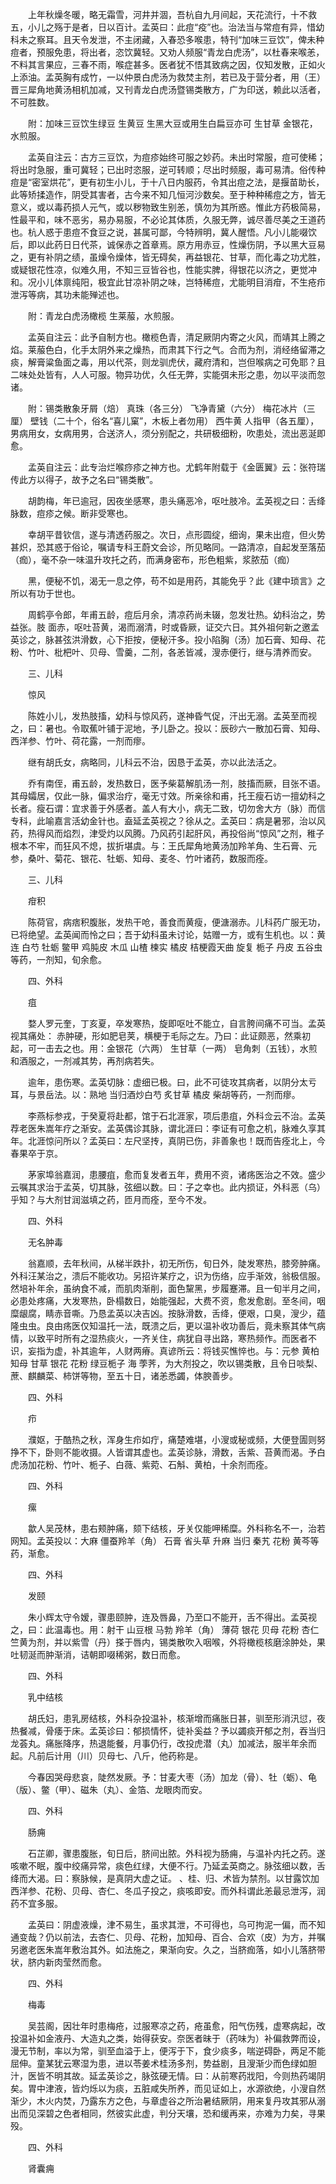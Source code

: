 <!-- { "loadSidebar": true } -->
　　上年秋燥冬暖，略无霜雪，河井并涸，吾杭自九月间起，天花流行，十不救五，小儿之殇于是者，日以百计。孟英曰：此痘“疫”也。治法当与常痘有异，惜幼科未之察耳。且天令发泄，不主闭藏，入春恐多喉患，特刊“加味三豆饮”，俾未种痘者，预服免患，将出者，恣饮冀轻。又劝人频服“青龙白虎汤”，以杜春来喉恙，不料其言果应，三春不雨，喉症甚多。医者犹不悟其致病之因，仅知发散，正如火上添油。孟英胸有成竹，一以仲景白虎汤为救焚主剂，若已及于营分者，用（王）晋三犀角地黄汤相机加减，又刊青龙白虎汤暨锡类散方，广为印送，赖此以活者，不可胜数。

　　附：加味三豆饮生绿豆 生黄豆 生黑大豆或用生白扁豆亦可 生甘草 金银花，水煎服。

　　孟英自注云：古方三豆饮，为痘疹始终可服之妙药。未出时常服，痘可使稀；将出时急服，重可冀轻；已出时恣服，逆可转顺；尽出时频服，毒可易清。俗传种痘是“密室烘花”，更有初生小儿，于十八日内服药，令其出痘之法，是揠苗助长，此等矫揉造作，阴受其害者，古今来不知几恒河沙数矣。至于种种稀痘之方，皆无意义，或以毒药损人元气，或以秽物致生别恙，慎勿为其所惑。惟此方药极简易，性最平和，味不恶劣，易办易服，不必论其体质，久服无弊，诚尽善尽美之王道药也。杭人惑于患痘不食豆之说，甚属可鄙，今特辨明，冀人醒悟。凡小儿能啜饮后，即以此药日日代茶，诚保赤之首章焉。原方用赤豆，性燥伤阴，予以黑大豆易之，更有补阴之绩，虽燥令燥体，皆无碍矣，再益银花、甘草，而化毒之功尤胜，或疑银花性凉，似难久用，不知三豆皆谷也，性能实脾，得银花以济之，更觉冲和。况小儿体禀纯阳，极宜此甘凉补阴之味，岂特稀痘，尤能明目消疳，不生疮疖泄泻等病，其功未能殚述也。

　　附：青龙白虎汤橄榄 生莱菔，水煎服。

　　孟英自注云：此予自制方也。橄榄色青，清足厥阴内寄之火风，而靖其上腾之焰。莱菔色白，化手太阴外来之燥热，而肃其下行之气。合而为剂，消经络留滞之痰，解膏粱鱼面之毒，用以代茶，则龙驯虎伏，藏府清和，岂但喉病之可免耶？且二味处处皆有，人人可服。物异功优，久任无弊，实能弭未形之患，勿以平淡而忽诸。

　　附：锡类散象牙屑（焙） 真珠（各三分） 飞净青黛（六分） 梅花冰片（三厘） 壁钱（二十个，俗名“喜儿窠”，木板上者勿用） 西牛黄 人指甲（各五厘），男病用女，女病用男，合送济人，须分别配之，共研极细粉，吹患处，流出恶涎即愈。

　　孟英自注云：此专治烂喉痧疹之神方也。尤鹤年附载于《金匮翼》云：张符瑞传此方以得子，故予之名曰“锡类散”。

　　胡韵梅，年已逾冠，因夜坐感寒，患头痛恶冷，呕吐肢冷。孟英视之曰：舌绛脉数，痘疹之候。断非受寒也。

　　幸胡平昔钦信，遂与清透药服之。次日，点形圆绽，细询，果未出痘，但火势甚炽，恐其惑于俗论，嘱请专科王蔚文会诊，所见略同。一路清凉，自起发至落茄（痂），毫不杂一味温升攻托之药，而满身密布，形色粗紫，浆脓茄（痂）

　　黑，便秘不饥，渴无一息之停，苟不如是用药，其能免乎？此《建中琐言》之所以有功于世也。

　　周鹤亭令郎，年甫五龄，痘后月余，清凉药尚未辍，忽发壮热。幼科治之，势益张。肢 面赤，呕吐苔黄，渴而溺清，时或昏厥，证交六日。其外祖何新之邀孟英诊之，脉甚弦洪滑数，心下拒按，便秘汗多。投小陷胸（汤）加石膏、知母、花粉、竹叶、枇杷叶、贝母、雪羹，二剂，各恙皆减，溲赤便行，继与清养而安。

　　三、儿科

　　惊风

　　陈姓小儿，发热肢搐，幼科与惊风药，遂神昏气促，汗出无溺。孟英至而视之，曰：暑也。令取蕉叶铺于泥地，予儿卧之。投以：辰砂六一散加石膏、知母、西洋参、竹叶、荷花露，一剂而瘳。

　　继有胡氏女，病略同，儿科云不治，因恳于孟英，亦以此法活之。

　　乔有南侄，甫五龄，发热数日，医予柴葛解肌汤一剂，肢搐而厥，目张不语。其母孀居，仅此一脉，偏求治疗，毫无寸效。所亲徐和甫，托王瘦石访一擅幼科之长者。瘦石谓：宜求善于外感者。盖人有大小，病无二致，切勿舍大方（脉）而信专科，此喻嘉言活幼金针也。盍延孟英视之？徐从之。孟英曰：病是暑邪，治以风药，热得风而焰烈，津受灼以风腾。乃风药引起肝风，再投俗尚“惊风”之剂，稚子根本不牢，而狂风不熄，拔折堪虞。与：王氏犀角地黄汤加羚羊角、生石膏、元参，桑叶、菊花、银花、牡蛎、知母、麦冬、竹叶诸药，数服而痊。

　　三、儿科

　　疳积

　　陈荷官，病痞积腹胀，发热干呛，善食而黄瘦，便溏溺赤。儿科药广服无功，已将绝望。孟英闻而怜之曰；吾于幼科虽未讨论，姑赠一方，或有生机也。以：黄连 白芍 牡蛎 鳖甲 鸡肫皮 木瓜 山楂 楝实 橘皮 桔梗霞天曲 旋复 栀子 丹皮 五谷虫等药，一剂知，旬余愈。

　　四、外科

　　疽

　　婺人罗元奎，丁亥夏，卒发寒热，旋即呕吐不能立，自言胯间痛不可当。孟英视其痛处： 赤肿硬，形如肥皂荚，横梗于毛际之左。乃曰：此证颇恶，然乘初起，可一击去之也。用：金银花（六两） 生甘草（一两） 皂角刺（五钱），水煎和酒服之，一剂减其势，再剂病若失。

　　逾年，患伤寒。孟英切脉：虚细已极。曰，此不可徒攻其病者，以阴分太亏耳，与景岳法。以：熟地 当归酒炒白芍 炙甘草 橘皮 柴胡等药，一剂而瘳。

　　李燕标参戎，于癸夏将赴都，馆于石北涯家，项后患疽，外科佥云不治。孟英荐老医朱嵩年疗之渐安。孟英偶诊其脉，谓北涯曰：李证有可愈之机，脉难久享其年。北涯惊问所以？孟英曰：左尺坚抟，真阴已伤，非善象也！既而告痊北上，今春果卒于京。

　　茅家埠翁嘉润，患腰疽，愈而复发者五年，费用不资，诸疡医治之不效。盛少云嘱其求治于孟英，切其脉，弦细以数。曰：子之幸也。此内损证，外科恶（乌）乎知？与大剂甘润滋填之药，匝月而痊，至今不发。

　　四、外科

　　无名肿毒

　　翁嘉顺，去年秋间，从梯半跌扑，初无所伤，旬日外，陡发寒热，膝旁肿痛。外科汪某治之，溃后不能收功。另招许某疗之，识为伤络，应手渐效，翁极信服。然培补年余，虽纳食不减，而肌肉渐削，面色黧黑，步履蹇滞。且一旬半月之间，必患处疼痛，大发寒热，卧榻数日，始能强起，大费不资，愈发愈剧。至冬间，咽糜龈腐，睛赤音嘶。乃恳孟英以决吉凶。按脉滑数，舌绛，便艰，口臭，溲少，蕴隆虫虫。良由疡医仅知温托一法，既溃之后，更以温补收功善后，竟未察其体气病情，以致平时所有之湿热痰火，一齐关住，病犹自寻出路，寒热频作。而医者不识，妄指为虚，补其逾年，人财两瘠。真谚所云：将钱买憔悴也。与：元参 黄柏 知母 甘草 银花 花粉 绿豆栀子 海 荸荠，为大剂投之，吹以锡类散，且令日啖梨、蔗、麒麟菜、柿饼等物，至五十日，诸恙悉蠲，体腴善步。

　　四、外科

　　疖

　　濮妪，于酷热之秋，浑身生疖如疔，痛楚难堪，小溲或秘或频，大便登圊则努挣不下，卧则不能收摄。人皆谓其虚也。孟英诊脉，滑数，舌紫、苔黄而渴。予白虎汤加花粉、竹叶、栀子、白薇、紫菀、石斛、黄柏，十余剂而痊。

　　四、外科

　　瘰

　　歙人吴茂林，患右颊肿痛，颏下结核，牙关仅能呷稀糜。外科称名不一，治若网知。孟英投以：大麻 僵蚕羚羊（角） 石膏 省头草 升麻 当归 秦艽 花粉 黄芩等药，渐愈。

　　四、外科

　　发颐

　　朱小辉太守令嫒，骤患颐肿，连及唇鼻，乃至口不能开，舌不得出。孟英视之，曰：此温毒也。用：射干 山豆根 马勃 羚羊（角） 薄荷 银花 贝母 花粉 杏仁 竺黄为剂，并以紫雪（丹）搽于唇内，锡类散吹入咽喉，外将橄榄核磨涂肿处，果吐韧涎而肿渐消，诘朝即啜稀粥，数日而愈。

　　四、外科

　　乳中结核

　　胡氏妇，患乳房结核，外科杂投温补，核渐增而痛胀日甚，驯至形消汛愆，夜热餐减，骨痿于床。孟英诊曰：郁损情怀，徒补奚益？予以蠲痰开郁之剂，吞当归龙荟丸。痛胀降序，热退能餐，月事仍行，改投虎潜（丸）加减法，服半年余而起。凡前后计用（川）贝母七、八斤，他药称是。

　　今春因哭母悲哀，陡然发厥。予：甘麦大枣（汤）加龙（骨）、牡（蛎）、龟（版）、鳖（甲）、磁朱（丸）、金箔、龙眼肉而安。

　　四、外科

　　肠痈

　　石芷卿，骤患腹胀，旬日后，脐间出脓。外科视为肠痈，与温补内托之药。遂咳嗽不眠，腹中绞痛异常，痰色红绿，大便不行。乃延孟英商之。脉弦细以数，舌绛而大渴。曰：察脉候，是真阴大虚之证。 、桂、归、术皆为禁剂。以甘露饮加西洋参、花粉、贝母、杏仁、冬瓜子投之，痰咳即安。而外科谓此恙最忌泄泻，润药不宜多服。

　　孟英曰：阴虚液燥，津不易生，虽求其泄，不可得也，乌可拘泥一偏，而不知通变哉？仍以前法，去杏仁、贝母、花粉，加知母、百合、合欢（皮）为方，并嘱另邀老医朱嵩年敷治其外。如法施之，果渐向安。久之，当脐痂落，如小儿落脐带状，脐内新肉莹然而愈。

　　四、外科

　　梅毒

　　吴芸阁，因壮年时患梅疮，过服寒凉之药，疮虽愈，阳气伤残，虚寒病起，改投温补如金液丹、大造丸之类，始得获安。奈医者昧于（药味为）补偏救弊而设，漫无节制，率以为常，驯至血溢于上，便泻于下，食少痰多，喘逆碍卧，两足不能屈伸。童某犹云寒湿为患，进以苓姜术桂汤多剂，势益剧，且溲渐少而色绿如胆汁，医皆不明其故。延孟英诊之，脉弦硬无情。曰：从前寒药戕阳，今则热药竭阴矣。胃中津液，皆灼烁以为痰，五脏咸失所养，而见证如上，水源欲绝，小溲自然渐少，木火内焚，乃露东方之色，与章虚谷之所治暑结厥阴，用来复丹攻其邪从溺出而见深碧之色者相同，然彼实此虚，判分天壤，恐和缓再来，亦难为力矣，寻果殁。

　　四、外科

　　肾囊痈

